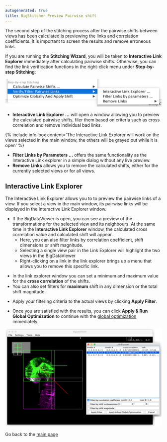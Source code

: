 ```yaml
---
autogenerated: true
title: BigStitcher Preview Pairwise shift
---
```


The second step of the stitching process after the pairwise shifts between views has been calculated is previewing the links and correlation coefficients. It is important to screen the results and remove erroneous links.

If you are running the **Stitching Wizard**, you will be taken to **Interactive Link Explorer** immediately after calculating pairwise shifts. Otherwise, you can find the link verification functions in the right-click menu under **Step-by-step Stitching**:

<img src="/media/bigstitcher-stitch-4-0.png" width="600"/>

-   **Interactive Link Explorer ...** will open a window allowing you to preview the calculated pairwise shifts, filer them based on criteria such as cross correlation and remove individual bad links.

{% include info-box content='The Interactive Link Explorer will work on the views selected in the main window, the others will be grayed out while it is open' %}

-   **Filter Links by Parameters ...** offers the same functionality as the Interactive Link explorer in a simple dialog without any live preview.
-   **Remove Links** allows you to remove the calculated shifts, either for the currently selected views or for all views.

## Interactive Link Explorer

The Interactive Link Explorer allows you to to preview the pairwise links of a view. If you select a view in the main window, its pairwise links will be displayed in the Interactive Link Explorer window.

-   If the BigDataViewer is open, you can see a preview of the transformations for the selected view and its neighbours. At the same time in the **Interactive Link Explorer** window, the calculated cross correlation value and calculated shift will appear.
    -   Here, you can also filter links by correlation coefficient, shift dimensions or shift magnitude.
    -   Selecting a single view pair in the Link Explorer will highlight the two views in the BigDataViewer
    -   Right-clicking on a link in the link explorer brings up a menu that allows you to remove this specific link.

<!-- -->

-   In the link explorer window you can set a minimum and maximum value for the **cross correlation** of the shifts.
-   You can also set filters for **maximum** shift in any dimension or the total shift magnitude.

<!-- -->

-   Apply your filtering criteria to the actual views by clicking **Apply Filter**.

<!-- -->

-   Once you are satisfied with the results, you can click **Apply & Run Global Optimization** to continue with the [global optimization](/plugins/bigstitcher/global-optimization) immediately.

<img src="/media/bigstitcher-stitch-4-1.png" width="1000"/>

Go back to the [main page](/plugins/bigstitcher#documentation)
